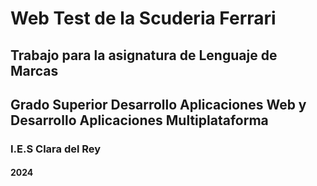 # Web Test de la Scuderia Ferrari
## Trabajo para la asignatura de Lenguaje de Marcas 
## Grado Superior Desarrollo Aplicaciones Web y  Desarrollo Aplicaciones Multiplataforma
### I.E.S Clara del Rey
#### 2024
